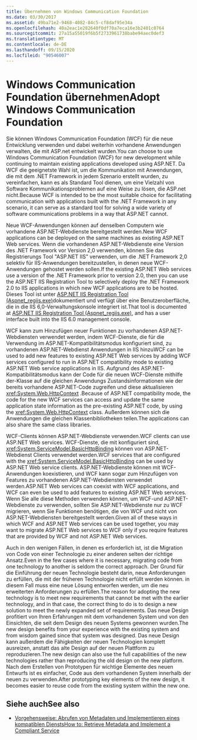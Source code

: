 ```yaml
---
title: Übernehmen von Windows Communication Foundation
ms.date: 03/30/2017
ms.assetid: 49ba71e2-9468-4082-84c5-cf8daf95e34a
ms.openlocfilehash: 40a2eac1e282640f0df70a7eca16e3b2401c0764
ms.sourcegitcommit: 27a15a55019f6b5f2733961738babe94aec0def3
ms.translationtype: MT
ms.contentlocale: de-DE
ms.lasthandoff: 09/15/2020
ms.locfileid: "90546007"
---
```

# <a name="adopt-windows-communication-foundation"></a><span data-ttu-id="931ec-102">Windows Communication Foundation übernehmen</span><span class="sxs-lookup"><span data-stu-id="931ec-102">Adopt Windows Communication Foundation</span></span>

<span data-ttu-id="931ec-103">Sie können Windows Communication Foundation (WCF) für die neue Entwicklung verwenden und dabei weiterhin vorhandene Anwendungen verwalten, die mit ASP.net entwickelt wurden.</span><span class="sxs-lookup"><span data-stu-id="931ec-103">You can choose to use Windows Communication Foundation (WCF) for new development while continuing to maintain existing applications developed using ASP.NET.</span></span> <span data-ttu-id="931ec-104">Da WCF die geeignetste Wahl ist, um die Kommunikation mit Anwendungen, die mit dem .NET Framework in jedem Szenario erstellt wurden, zu vereinfachen, kann es als Standard Tool dienen, um eine Vielzahl von Software Kommunikationsproblemen auf eine Weise zu lösen, die ASP.net nicht.</span><span class="sxs-lookup"><span data-stu-id="931ec-104">Because WCF is intended to be the most suitable choice for facilitating communication with applications built with the .NET Framework in any scenario, it can serve as a standard tool for solving a wide variety of software communications problems in a way that ASP.NET cannot.</span></span>

<span data-ttu-id="931ec-105">Neue WCF-Anwendungen können auf denselben Computern wie vorhandene ASP.NET-Webdienste bereitgestellt werden.</span><span class="sxs-lookup"><span data-stu-id="931ec-105">New WCF applications can be deployed on the same machines as existing ASP.NET Web services.</span></span> <span data-ttu-id="931ec-106">Wenn die vorhandenen ASP.NET-Webdienste eine Version des .NET Framework vor Version 2,0 verwenden, können Sie das Registrierungs Tool "ASP.NET IIS" verwenden, um die .NET Framework 2,0 selektiv für IIS-Anwendungen bereitzustellen, in denen neue WCF-Anwendungen gehostet werden sollen.</span><span class="sxs-lookup"><span data-stu-id="931ec-106">If the existing ASP.NET Web services use a version of the .NET Framework prior to version 2.0, then you can use the ASP.NET IIS Registration Tool to selectively deploy the .NET Framework 2.0 to IIS applications in which new WCF applications are to be hosted.</span></span> <span data-ttu-id="931ec-107">Dieses Tool ist unter [ASP.NET IIS Registration Tool (Aspnet_regiis.exe)](/previous-versions/dotnet/netframework-3.5/k6h9cz8h(v=vs.90))dokumentiert und verfügt über eine Benutzeroberfläche, die in die IIS 6,0-Verwaltungskonsole integriert ist.</span><span class="sxs-lookup"><span data-stu-id="931ec-107">That tool is documented at [ASP.NET IIS Registration Tool (Aspnet_regiis.exe)](/previous-versions/dotnet/netframework-3.5/k6h9cz8h(v=vs.90)), and has a user interface built into the IIS 6.0 management console.</span></span>

<span data-ttu-id="931ec-108">WCF kann zum Hinzufügen neuer Funktionen zu vorhandenen ASP.NET-Webdiensten verwendet werden, indem WCF-Dienste, die für die Verwendung im ASP.NET-Kompatibilitätsmodus konfiguriert sind, zu vorhandenen ASP.NET-Webdienst Anwendungen in IIS hinzu</span><span class="sxs-lookup"><span data-stu-id="931ec-108">WCF can be used to add new features to existing ASP.NET Web services by adding WCF services configured to run in ASP.NET compatibility mode to existing ASP.NET Web service applications in IIS.</span></span> <span data-ttu-id="931ec-109">Aufgrund des ASP.NET-Kompatibilitätsmodus kann der Code für die neuen WCF-Dienste mithilfe der-Klasse auf die gleichen Anwendungs Zustandsinformationen wie der bereits vorhandene ASP.NET-Code zugreifen und diese aktualisieren <xref:System.Web.HttpContext> .</span><span class="sxs-lookup"><span data-stu-id="931ec-109">Because of ASP.NET compatibility mode, the code for the new WCF services can access and update the same application state information as the pre-existing ASP.NET code, by using the <xref:System.Web.HttpContext> class.</span></span> <span data-ttu-id="931ec-110">Außerdem können sich die Anwendungen die gleichen Klassenbibliotheken teilen.</span><span class="sxs-lookup"><span data-stu-id="931ec-110">The applications can also share the same class libraries.</span></span>

<span data-ttu-id="931ec-111">WCF-Clients können ASP.NET-Webdienste verwenden.</span><span class="sxs-lookup"><span data-stu-id="931ec-111">WCF clients can use ASP.NET Web services.</span></span> <span data-ttu-id="931ec-112">WCF-Dienste, die mit konfiguriert sind, <xref:System.ServiceModel.BasicHttpBinding> können von ASP.NET-Webdienst Clients verwendet werden.</span><span class="sxs-lookup"><span data-stu-id="931ec-112">WCF services that are configured with the <xref:System.ServiceModel.BasicHttpBinding> can be used by ASP.NET Web service clients.</span></span> <span data-ttu-id="931ec-113">ASP.NET-Webdienste können mit WCF-Anwendungen koexistieren, und WCF kann sogar zum Hinzufügen von Features zu vorhandenen ASP.NET-Webdiensten verwendet werden.</span><span class="sxs-lookup"><span data-stu-id="931ec-113">ASP.NET Web services can coexist with WCF applications, and WCF can even be used to add features to existing ASP.NET Web services.</span></span> <span data-ttu-id="931ec-114">Wenn Sie alle diese Methoden verwenden können, um WCF-und ASP.NET-Webdienste zu verwenden, sollten Sie ASP.NET-Webdienste nur zu WCF migrieren, wenn Sie Funktionen benötigen, die von WCF und nicht von ASP.NET-Webdiensten bereitgestellt werden.</span><span class="sxs-lookup"><span data-stu-id="931ec-114">Given all of these ways in which WCF and ASP.NET Web services can be used together, you may want to migrate ASP.NET Web services to WCF only if you require features that are provided by WCF and not ASP.NET Web services.</span></span>

<span data-ttu-id="931ec-115">Auch in den wenigen Fällen, in denen es erforderlich ist, ist die Migration von Code von einer Technologie zu einer anderen selten der richtige Ansatz.</span><span class="sxs-lookup"><span data-stu-id="931ec-115">Even in the few cases where it is necessary, migrating code from one technology to another is seldom the correct approach.</span></span> <span data-ttu-id="931ec-116">Der Grund für die Einführung der neuen Technologie besteht darin, neue Anforderungen zu erfüllen, die mit der früheren Technologie nicht erfüllt werden können. in diesem Fall muss eine neue Lösung entworfen werden, um die neu erweiterten Anforderungen zu erfüllen.</span><span class="sxs-lookup"><span data-stu-id="931ec-116">The reason for adopting the new technology is to meet new requirements that cannot be met with the earlier technology, and in that case, the correct thing to do is to design a new solution to meet the newly expanded set of requirements.</span></span> <span data-ttu-id="931ec-117">Das neue Design profitiert von Ihren Erfahrungen mit dem vorhandenen System und von den Einsichten, die seit dem Design des neuen Systems gewonnen wurden.</span><span class="sxs-lookup"><span data-stu-id="931ec-117">The new design benefits from your experience with the existing system and from wisdom gained since that system was designed.</span></span> <span data-ttu-id="931ec-118">Das neue Design kann außerdem die Fähigkeiten der neuen Technologien komplett ausreizen, anstatt das alte Design auf der neuen Plattform zu reproduzieren.</span><span class="sxs-lookup"><span data-stu-id="931ec-118">The new design can also use the full capabilities of the new technologies rather than reproducing the old design on the new platform.</span></span> <span data-ttu-id="931ec-119">Nach dem Erstellen von Prototypen für wichtige Elemente des neuen Entwurfs ist es einfacher, Code aus dem vorhandenen System innerhalb der neuen zu verwenden.</span><span class="sxs-lookup"><span data-stu-id="931ec-119">After prototyping key elements of the new design, it becomes easier to reuse code from the existing system within the new one.</span></span>

## <a name="see-also"></a><span data-ttu-id="931ec-120">Siehe auch</span><span class="sxs-lookup"><span data-stu-id="931ec-120">See also</span></span>

- [<span data-ttu-id="931ec-121">Vorgehensweise: Abrufen von Metadaten und Implementieren eines kompatiblen Diensts</span><span class="sxs-lookup"><span data-stu-id="931ec-121">How to: Retrieve Metadata and Implement a Compliant Service</span></span>](how-to-retrieve-metadata-and-implement-a-compliant-service.md)
